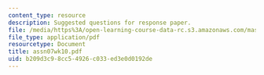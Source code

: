 ```yaml
---
content_type: resource
description: Suggested questions for response paper.
file: /media/https%3A/open-learning-course-data-rc.s3.amazonaws.com/mas-961-seminar-on-deep-engagement-fall-2004/b209d3c98cc54926c033ed3e0d0192de_assn07wk10.pdf
file_type: application/pdf
resourcetype: Document
title: assn07wk10.pdf
uid: b209d3c9-8cc5-4926-c033-ed3e0d0192de
---
```


